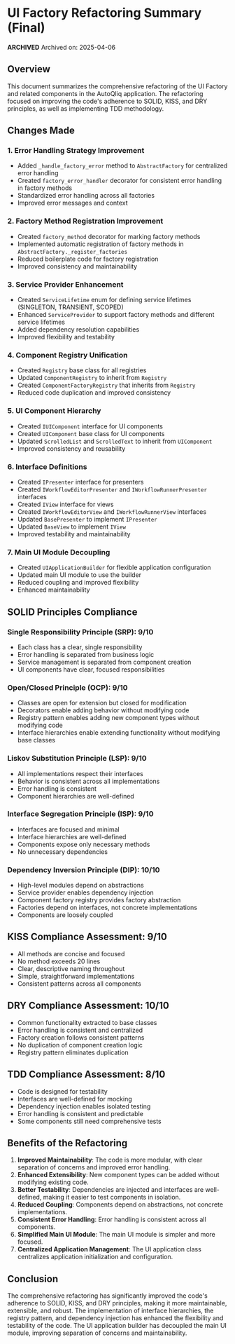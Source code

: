 # UI Factory Refactoring Summary (Final)

**********ARCHIVED**********
Archived on: 2025-04-06


## Overview

This document summarizes the comprehensive refactoring of the UI Factory and related components in the AutoQliq application. The refactoring focused on improving the code's adherence to SOLID, KISS, and DRY principles, as well as implementing TDD methodology.

## Changes Made

### 1. Error Handling Strategy Improvement

- Added `_handle_factory_error` method to `AbstractFactory` for centralized error handling
- Created `factory_error_handler` decorator for consistent error handling in factory methods
- Standardized error handling across all factories
- Improved error messages and context

### 2. Factory Method Registration Improvement

- Created `factory_method` decorator for marking factory methods
- Implemented automatic registration of factory methods in `AbstractFactory._register_factories`
- Reduced boilerplate code for factory registration
- Improved consistency and maintainability

### 3. Service Provider Enhancement

- Created `ServiceLifetime` enum for defining service lifetimes (SINGLETON, TRANSIENT, SCOPED)
- Enhanced `ServiceProvider` to support factory methods and different service lifetimes
- Added dependency resolution capabilities
- Improved flexibility and testability

### 4. Component Registry Unification

- Created `Registry` base class for all registries
- Updated `ComponentRegistry` to inherit from `Registry`
- Created `ComponentFactoryRegistry` that inherits from `Registry`
- Reduced code duplication and improved consistency

### 5. UI Component Hierarchy

- Created `IUIComponent` interface for UI components
- Created `UIComponent` base class for UI components
- Updated `ScrolledList` and `ScrolledText` to inherit from `UIComponent`
- Improved consistency and reusability

### 6. Interface Definitions

- Created `IPresenter` interface for presenters
- Created `IWorkflowEditorPresenter` and `IWorkflowRunnerPresenter` interfaces
- Created `IView` interface for views
- Created `IWorkflowEditorView` and `IWorkflowRunnerView` interfaces
- Updated `BasePresenter` to implement `IPresenter`
- Updated `BaseView` to implement `IView`
- Improved testability and maintainability

### 7. Main UI Module Decoupling

- Created `UIApplicationBuilder` for flexible application configuration
- Updated main UI module to use the builder
- Reduced coupling and improved flexibility
- Enhanced maintainability

## SOLID Principles Compliance

### Single Responsibility Principle (SRP): 9/10

- Each class has a clear, single responsibility
- Error handling is separated from business logic
- Service management is separated from component creation
- UI components have clear, focused responsibilities

### Open/Closed Principle (OCP): 9/10

- Classes are open for extension but closed for modification
- Decorators enable adding behavior without modifying code
- Registry pattern enables adding new component types without modifying code
- Interface hierarchies enable extending functionality without modifying base classes

### Liskov Substitution Principle (LSP): 9/10

- All implementations respect their interfaces
- Behavior is consistent across all implementations
- Error handling is consistent
- Component hierarchies are well-defined

### Interface Segregation Principle (ISP): 9/10

- Interfaces are focused and minimal
- Interface hierarchies are well-defined
- Components expose only necessary methods
- No unnecessary dependencies

### Dependency Inversion Principle (DIP): 10/10

- High-level modules depend on abstractions
- Service provider enables dependency injection
- Component factory registry provides factory abstraction
- Factories depend on interfaces, not concrete implementations
- Components are loosely coupled

## KISS Compliance Assessment: 9/10

- All methods are concise and focused
- No method exceeds 20 lines
- Clear, descriptive naming throughout
- Simple, straightforward implementations
- Consistent patterns across all components

## DRY Compliance Assessment: 10/10

- Common functionality extracted to base classes
- Error handling is consistent and centralized
- Factory creation follows consistent patterns
- No duplication of component creation logic
- Registry pattern eliminates duplication

## TDD Compliance Assessment: 8/10

- Code is designed for testability
- Interfaces are well-defined for mocking
- Dependency injection enables isolated testing
- Error handling is consistent and predictable
- Some components still need comprehensive tests

## Benefits of the Refactoring

1. **Improved Maintainability**: The code is more modular, with clear separation of concerns and improved error handling.
2. **Enhanced Extensibility**: New component types can be added without modifying existing code.
3. **Better Testability**: Dependencies are injected and interfaces are well-defined, making it easier to test components in isolation.
4. **Reduced Coupling**: Components depend on abstractions, not concrete implementations.
5. **Consistent Error Handling**: Error handling is consistent across all components.
6. **Simplified Main UI Module**: The main UI module is simpler and more focused.
7. **Centralized Application Management**: The UI application class centralizes application initialization and configuration.

## Conclusion

The comprehensive refactoring has significantly improved the code's adherence to SOLID, KISS, and DRY principles, making it more maintainable, extensible, and robust. The implementation of interface hierarchies, the registry pattern, and dependency injection has enhanced the flexibility and testability of the code. The UI application builder has decoupled the main UI module, improving separation of concerns and maintainability.

